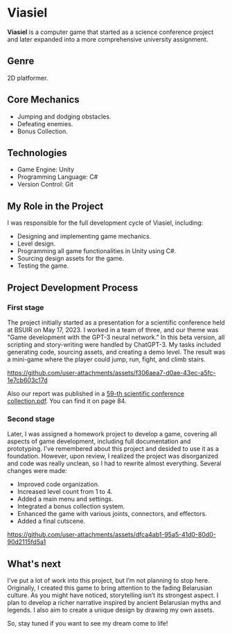 # Viasiel

**Viasiel** is a computer game that started as a science conference project and later expanded into a more comprehensive university assignment. 

## Genre
2D platformer.

## Core Mechanics
- Jumping and dodging obstacles.
- Defeating enemies.
- Bonus Collection.

## Technologies
- Game Engine: Unity
- Programming Language: C#
- Version Control: Git

## My Role in the Project
I was responsible for the full development cycle of Viasiel, including:
- Designing and implementing game mechanics.
- Level design.
- Programming all game functionalities in Unity using C#.
- Sourcing design assets for the game.
- Testing the game.

## Project Development Process
### First stage

The project initially started as a presentation for a scientific conference held at BSUIR on May 17, 2023. 
I worked in a team of three, and our theme was "Game development with the GPT-3 neural network." 
In this beta version, all scripting and story-writing were handled by ChatGPT-3. My tasks included generating code, sourcing assets, and creating a demo level. 
The result was a mini-game where the player could jump, run, fight, and climb stairs.

https://github.com/user-attachments/assets/f306aea7-d0ae-43ec-a5fc-1e7cb603c17d

Also our report was published in a [59-th scientific conference collection.pdf](https://github.com/user-attachments/files/16696410/59-th.scientific.conference.pdf). You can find it on page 84.

### Second stage

Later, I was assigned a homework project to develop a game, covering all aspects of game development, including full documentation and prototyping. 
I've remembered about this project and desided to use it as a foundation. However, upon review, I realized the project was disorganized and code was really unclean, so I had to rewrite almost everything. Several changes were made:
- Improved code organization.
- Increased level count from 1 to 4.
- Added a main menu and settings.
- Integrated a bonus collection system.
- Enhanced the game with various joints, connectors, and effectors.
- Added a final cutscene.

https://github.com/user-attachments/assets/dfca4ab1-95a5-41d0-80d0-90d2115fd5a1

## What's next

I've put a lot of work into this project, but I’m not planning to stop here. Originally, I created this game to bring attention to the fading Belarusian culture.
As you might have noticed, storytelling isn’t its strongest aspect. I plan to develop a richer narrative inspired by ancient Belarusian myths and legends. I also aim to create a unique design by drawing my own assets.


So, stay tuned if you want to see my dream come to life!
